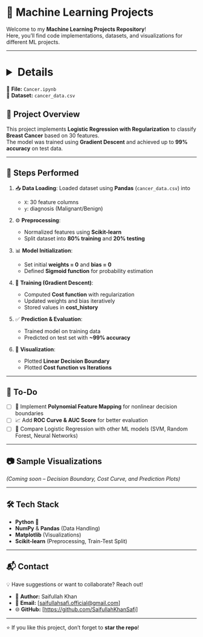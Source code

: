 # 🚀 Machine Learning Projects  

Welcome to my **Machine Learning Projects Repository**!  
Here, you’ll find code implementations, datasets, and visualizations for different ML projects.  

---

   
# <details>🧬 Cancer Classification using Regularized Logistic Regression  

📓 **File:** `Cancer.ipynb`  
📂 **Dataset:** `cancer_data.csv`  

## 🔹 Project Overview  
This project implements **Logistic Regression with Regularization** to classify **Breast Cancer** based on 30 features.  
The model was trained using **Gradient Descent** and achieved up to **99% accuracy** on test data.  

---

## 📌 Steps Performed
1. 📥 **Data Loading**: Loaded dataset using **Pandas** (`cancer_data.csv`) into  
   - `X`: 30 feature columns  
   - `y`: diagnosis (Malignant/Benign)  

2. ⚙️ **Preprocessing**:  
   - Normalized features using **Scikit-learn**  
   - Split dataset into **80% training** and **20% testing**  

3. 📊 **Model Initialization**:  
   - Set initial **weights = 0** and **bias = 0**  
   - Defined **Sigmoid function** for probability estimation  

4. 🔄 **Training (Gradient Descent)**:  
   - Computed **Cost function** with regularization  
   - Updated weights and bias iteratively  
   - Stored values in **cost_history**  

5. ✅ **Prediction & Evaluation**:  
   - Trained model on training data  
   - Predicted on test set with **~99% accuracy**  

6. 🎨 **Visualization**:  
   - Plotted **Linear Decision Boundary**  
   - Plotted **Cost function vs Iterations**  

---

## 📌 To-Do  
- [ ] 🔮 Implement **Polynomial Feature Mapping** for nonlinear decision boundaries  
- [ ] 📈 Add **ROC Curve & AUC Score** for better evaluation  
- [ ] 🤖 Compare Logistic Regression with other ML models (SVM, Random Forest, Neural Networks)  

---

## 📷 Sample Visualizations  
*(Coming soon – Decision Boundary, Cost Curve, and Prediction Plots)*  

---

## 🛠️ Tech Stack
- **Python** 🐍  
- **NumPy** & **Pandas** (Data Handling)  
- **Matplotlib** (Visualizations)  
- **Scikit-learn** (Preprocessing, Train-Test Split)  

---

</details>

## 📬 Contact  
💡 Have suggestions or want to collaborate? Reach out!  

- 👤 **Author:** Saifullah Khan  
- 📧 **Email:** [saifullahsafi.official@gmail.com]  
- 🌐 **GitHub:** [https://github.com/SaifullahKhanSafi]  

---

⭐ If you like this project, don’t forget to **star the repo**!  
